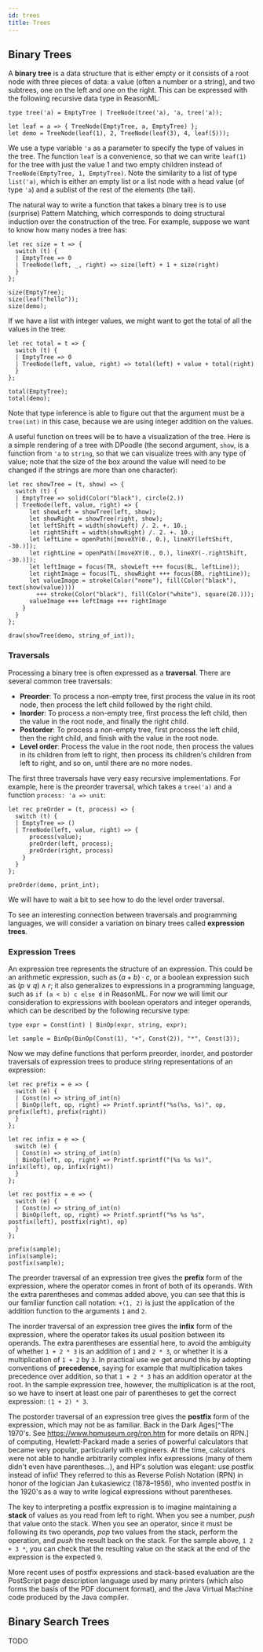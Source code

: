```yaml
---
id: trees
title: Trees
---
```


## Binary Trees

A **binary tree** is a data structure that is either empty or it consists of a root node with three pieces of data: a value (often a number or a string), and two subtrees, one on the left and one on the right.
This can be expressed with the following recursive data type in ReasonML:
```reason edit
type tree('a) = EmptyTree | TreeNode(tree('a), 'a, tree('a));

let leaf = a => { TreeNode(EmptyTree, a, EmptyTree) };
let demo = TreeNode(leaf(1), 2, TreeNode(leaf(3), 4, leaf(5)));
```
We use a type variable `'a` as a parameter to specify the type of values in the tree.
The function `leaf` is a convenience, so that we can write `leaf(1)` for the tree with just the value 1 and two empty children instead of `TreeNode(EmptyTree, 1, EmptyTree)`.
Note the similarity to a list of type `list('a)`, which is either an empty list or a list node with a head value (of type `'a`) and a sublist of the rest of the elements (the tail).

The natural way to write a function that takes a binary tree is to use (surprise) Pattern Matching, which corresponds to doing structural induction over the construction of the tree.
For example, suppose we want to know how many nodes a tree has:
```reason edit
let rec size = t => {
  switch (t) {
  | EmptyTree => 0
  | TreeNode(left, _, right) => size(left) + 1 + size(right)
  }
};

size(EmptyTree);
size(leaf("hello"));
size(demo);
```

If we have a list with integer values, we might want to get the total of all the values in the tree:
```reason edit
let rec total = t => {
  switch (t) {
  | EmptyTree => 0
  | TreeNode(left, value, right) => total(left) + value + total(right)
  }
};

total(EmptyTree);
total(demo);
```
Note that type inference is able to figure out that the argument must be a `tree(int)` in this case, because we are using integer addition on the values.

A useful function on trees will be to have a visualization of the tree.
Here is a simple rendering of a tree with DPoodle (the second argument, `show`, is a function from `'a` to `string`, so that we can visualize trees with any type of value; note that the size of the box around the value will need to be changed if the strings are more than one character):
```reason edit
let rec showTree = (t, show) => {
  switch (t) {
  | EmptyTree => solid(Color("black"), circle(2.))
  | TreeNode(left, value, right) => {
      let showLeft = showTree(left, show);
      let showRight = showTree(right, show);
      let leftShift = width(showLeft) /. 2. +. 10.;
      let rightShift = width(showRight) /. 2. +. 10.;
      let leftLine = openPath([moveXY(0., 0.), lineXY(leftShift, -30.)]);
      let rightLine = openPath([moveXY(0., 0.), lineXY(-.rightShift, -30.)]);
      let leftImage = focus(TR, showLeft +++ focus(BL, leftLine));
      let rightImage = focus(TL, showRight +++ focus(BR, rightLine));
      let valueImage = stroke(Color("none"), fill(Color("black"), text(show(value))))
        +++ stroke(Color("black"), fill(Color("white"), square(20.)));
      valueImage +++ leftImage +++ rightImage
    }
  }
};

draw(showTree(demo, string_of_int));
```

### Traversals

Processing a binary tree is often expressed as a **traversal**.
There are several common tree traversals:

* **Preorder**: To process a non-empty tree, first process the value in its root node, then process the left child followed by the right child.
* **Inorder**: To process a non-empty tree, first process the left child, then the value in the root node, and finally the right child.
* **Postorder**: To process a non-empty tree, first process the left child, then the right child, and finish with the value in the root node.
* **Level order**: Process the value in the root node, then process the values in its children from left to right, then process its children's children from left to right, and so on, until there are no more nodes.

The first three traversals have very easy recursive implementations. For example, here is the preorder traversal, which takes a `tree('a)` and a function `process: 'a => unit`:
```reason edit
let rec preOrder = (t, process) => {
  switch (t) {
  | EmptyTree => ()
  | TreeNode(left, value, right) => {
      process(value);
      preOrder(left, process);
      preOrder(right, process)
    }
  }
};

preOrder(demo, print_int);
```
We will have to wait a bit to see how to do the level order traversal.

To see an interesting connection between traversals and programming languages, we will consider a variation on binary trees called **expression trees**.

### Expression Trees

An expression tree represents the structure of an expression.
This could be an arithmetic expression, such as $(a+b)\cdot c$, or a boolean expression such as $(p\lor q)\land r$; it also generalizes to expressions in a programming language, such as `if (a < b) c else d` in ReasonML.
For now we will limit our consideration to expressions with boolean operators and integer operands, which can be described by the following recursive type:
```reason edit
type expr = Const(int) | BinOp(expr, string, expr);

let sample = BinOp(BinOp(Const(1), "+", Const(2)), "*", Const(3));
```

Now we may define functions that perform preorder, inorder, and postorder traversals of expression trees to produce string representations of an expression:
```reason edit
let rec prefix = e => {
  switch (e) {
  | Const(n) => string_of_int(n)
  | BinOp(left, op, right) => Printf.sprintf("%s(%s, %s)", op, prefix(left), prefix(right))
  }
};

let rec infix = e => {
  switch (e) {
  | Const(n) => string_of_int(n)
  | BinOp(left, op, right) => Printf.sprintf("(%s %s %s)", infix(left), op, infix(right))
  }
};

let rec postfix = e => {
  switch (e) {
  | Const(n) => string_of_int(n)
  | BinOp(left, op, right) => Printf.sprintf("%s %s %s", postfix(left), postfix(right), op)
  }
};

prefix(sample);
infix(sample);
postfix(sample);
```

The preorder traversal of an expression tree gives the **prefix** form of the expression, where the operator comes in front of both of its operands.
With the extra parentheses and commas added above, you can see that this is our familiar function call notation: `+(1, 2)` is just the application of the addition function to the arguments `1` and `2`.

The inorder traversal of an expression tree gives the **infix** form of the expression, where the operator takes its usual position between its operands.
The extra parentheses are essential here, to avoid the ambiguity of whether `1 + 2 * 3` is an addition of `1` and `2 * 3`, or whether it is a multiplication of `1 + 2` by `3`.
In practical use we get around this by adopting conventions of **precedence**, saying for example that multiplication takes precedence over addition, so that `1 + 2 * 3` has an addition operator at the root.
In the sample expression tree, however, the multiplication is at the root, so we have to insert at least one pair of parentheses to get the correct expression: `(1 + 2) * 3`.

The postorder traversal of an expression tree gives the **postfix** form of the expression, which may not be as familiar.
Back in the Dark Ages[^The 1970's. See https://www.hpmuseum.org/rpn.htm for more details on RPN.] of computing, Hewlett-Packard made a series of powerful calculators that became very popular, particularly with engineers.
At the time, calculators were not able to handle arbitrarily complex infix expressions (many of them didn't even have parentheses&hellip;), and HP's solution was elegant: use postfix instead of infix!
They referred to this as Reverse Polish Notation (RPN) in honor of the logician Jan Łukasiewicz (1878&ndash;1956), who invented postfix in the 1920's as a way to write logical expressions without parentheses.

The key to interpreting a postfix expression is to imagine maintaining a **stack** of values as you read from left to right. 
When you see a number, _push_ that value onto the stack.
When you see an operator, since it must be following its two operands, _pop_ two values from the stack, perform the operation, and _push_ the result back on the stack.
For the sample above, `1 2 + 3 *`, you can check that the resulting value on the stack at the end of the expression is the expected `9`.

More recent uses of postfix expressions and stack-based evaluation are the PostScript page description language used by many printers (which also forms the basis of the PDF document format), and the Java Virtual Machine code produced by the Java compiler.

## Binary Search Trees

TODO